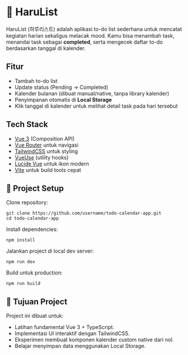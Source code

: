 # 📝 HaruList

HaruList (하루리스트) adalah aplikasi to-do list sederhana untuk mencatat kegiatan harian sekaligus melacak mood. Kamu bisa menambah task, menandai task sebagai **completed**, serta mengecek daftar to-do berdasarkan tanggal di kalender.


## Fitur
- Tambah to-do list
- Update status (Pending → Completed)
- Kalender bulanan (dibuat manual/native, tanpa library kalender)
- Penyimpanan otomatis di **Local Storage**
- Klik tanggal di kalender untuk melihat detail task pada hari tersebut


## Tech Stack

- [Vue 3](https://vuejs.org/) (Composition API)
- [Vue Router](https://router.vuejs.org/) untuk navigasi
- [TailwindCSS](https://tailwindcss.com/) untuk styling
- [VueUse](https://vueuse.org/) (utility hooks)
- [Lucide Vue](https://lucide.dev/) untuk ikon modern
- [Vite](https://vitejs.dev/) untuk build tools cepat



## 📂 Project Setup

Clone repository:
```
git clone https://github.com/username/todo-calendar-app.git
cd todo-calendar-app
```

Install dependencies:
```
npm install
```

Jalankan project di local dev server:
```
npm run dev
```

Build untuk production:
```
npm run build
```

## 🎯 Tujuan Project
Project ini dibuat untuk:
- Latihan fundamental Vue 3 + TypeScript. 
- Implementasi UI interaktif dengan TailwindCSS. 
- Eksperimen membuat komponen kalender custom native dari nol.
- Belajar menyimpan data menggunakan Local Storage.
 
